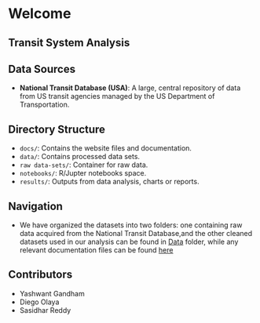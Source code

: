 # Welcome
## Transit System Analysis

## Data Sources
- **National Transit Database (USA)**: A large, central repository of data from US transit agencies managed by the US Department of Transportation.

## Directory Structure

- `docs/`: Contains the website files and documentation.
- `data/`: Contains processed data sets.
- `raw data-sets/`: Container for raw data.
- `notebooks/`: R/Jupter notebooks space.
- `results/`: Outputs from data analysis, charts or reports.
## Navigation 
- We have organized the datasets into two folders: one containing raw data acquired from the National Transit Database,and the other cleaned datasets used in our analysis can be found in [Data](https://github.com/Yash-Yashwant/transit-system-analysis/tree/5bd6019689835dbf1ee69ec123c23e23924c2a90/data) folder, while any relevant documentation files can be found [here](https://github.com/Yash-Yashwant/transit-system-analysis/tree/5bd6019689835dbf1ee69ec123c23e23924c2a90/notebooks)
## Contributors

- Yashwant Gandham
- Diego Olaya
- Sasidhar Reddy

